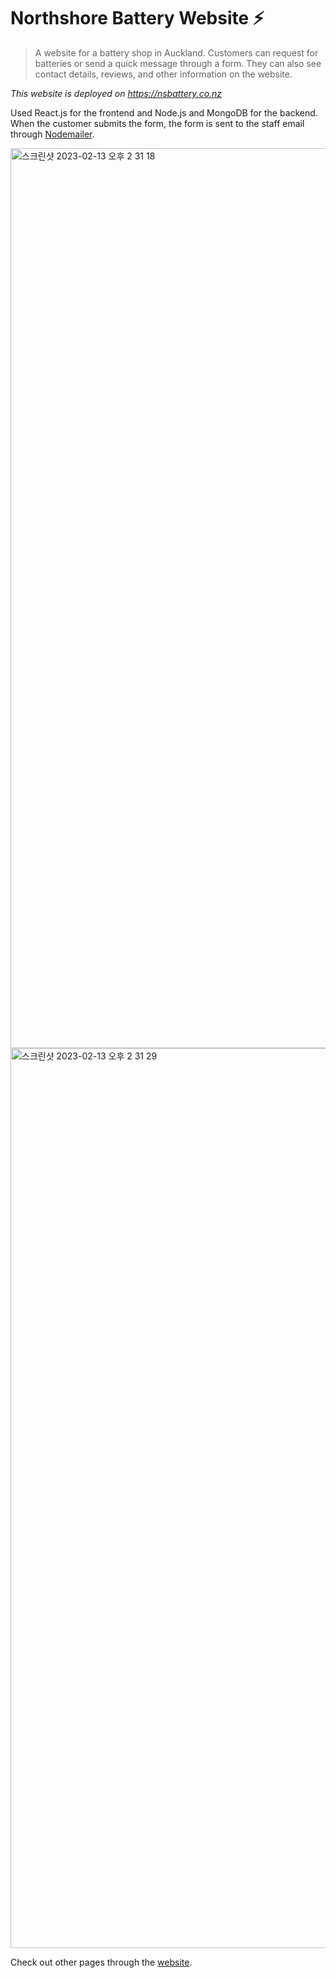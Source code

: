 # Northshore Battery Website ⚡️

> A website for a battery shop in Auckland. Customers can request for batteries or send a quick message through a form. They can also see contact details, reviews, and other information on the website. 

*This website is deployed on https://nsbattery.co.nz*

Used React.js for the frontend and Node.js and MongoDB for the backend. When the customer submits the form, the form is sent to the staff email through [Nodemailer](https://nodemailer.com/about/).

<img width="1440" alt="스크린샷 2023-02-13 오후 2 31 18" src="https://user-images.githubusercontent.com/90244113/218351263-9f1d26a9-acf9-48fd-bf9f-684db51f7142.png">
<img width="1440" alt="스크린샷 2023-02-13 오후 2 31 29" src="https://user-images.githubusercontent.com/90244113/218351273-45bc3c0f-ce45-4cba-ba00-06bf4a1d0319.png">


Check out other pages through the [website](https://nsbattery.co.nz).
